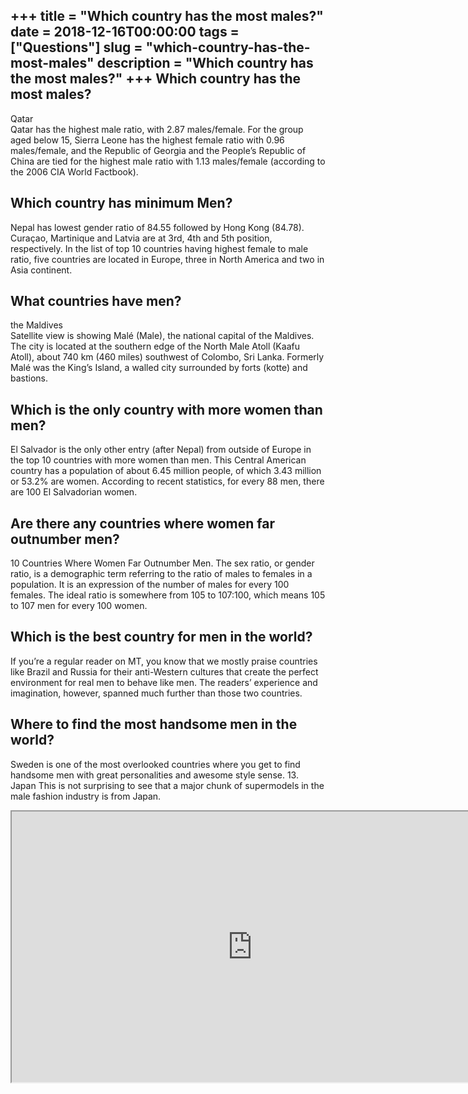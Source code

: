 +++
title = "Which country has the most males?"
date = 2018-12-16T00:00:00
tags = ["Questions"]
slug = "which-country-has-the-most-males"
description = "Which country has the most males?"
+++
Which country has the most males?
---------------------------------

Qatar  
Qatar has the highest male ratio, with 2.87 males/female. For the group aged below 15, Sierra Leone has the highest female ratio with 0.96 males/female, and the Republic of Georgia and the People’s Republic of China are tied for the highest male ratio with 1.13 males/female (according to the 2006 CIA World Factbook).

Which country has minimum Men?
------------------------------

Nepal has lowest gender ratio of 84.55 followed by Hong Kong (84.78). Curaçao, Martinique and Latvia are at 3rd, 4th and 5th position, respectively. In the list of top 10 countries having highest female to male ratio, five countries are located in Europe, three in North America and two in Asia continent.

What countries have men?
------------------------

the Maldives  
Satellite view is showing Malé (Male), the national capital of the Maldives. The city is located at the southern edge of the North Male Atoll (Kaafu Atoll), about 740 km (460 miles) southwest of Colombo, Sri Lanka. Formerly Malé was the King’s Island, a walled city surrounded by forts (kotte) and bastions.

Which is the only country with more women than men?
---------------------------------------------------

El Salvador is the only other entry (after Nepal) from outside of Europe in the top 10 countries with more women than men. This Central American country has a population of about 6.45 million people, of which 3.43 million or 53.2% are women. According to recent statistics, for every 88 men, there are 100 El Salvadorian women.

Are there any countries where women far outnumber men?
------------------------------------------------------

10 Countries Where Women Far Outnumber Men. The sex ratio, or gender ratio, is a demographic term referring to the ratio of males to females in a population. It is an expression of the number of males for every 100 females. The ideal ratio is somewhere from 105 to 107:100, which means 105 to 107 men for every 100 women.

Which is the best country for men in the world?
-----------------------------------------------

If you’re a regular reader on MT, you know that we mostly praise countries like Brazil and Russia for their anti-Western cultures that create the perfect environment for real men to behave like men. The readers’ experience and imagination, however, spanned much further than those two countries.

Where to find the most handsome men in the world?
-------------------------------------------------

Sweden is one of the most overlooked countries where you get to find handsome men with great personalities and awesome style sense. 13. Japan This is not surprising to see that a major chunk of supermodels in the male fashion industry is from Japan.

<iframe allow="accelerometer; autoplay; clipboard-write; encrypted-media; gyroscope; picture-in-picture" allowfullscreen="" class="__youtube_prefs__  epyt-is-override  no-lazyload" data-no-lazy="1" data-origheight="433" data-origwidth="770" data-skipgform_ajax_framebjll="" height="433" id="_ytid_66809" loading="lazy" src="https://www.youtube.com/embed/NeBzFyd7ics?enablejsapi=1&autoplay=0&cc_load_policy=0&cc_lang_pref=&iv_load_policy=1&loop=0&modestbranding=0&rel=1&fs=1&playsinline=0&autohide=2&theme=dark&color=red&controls=1&" title="YouTube player" width="770"></iframe>